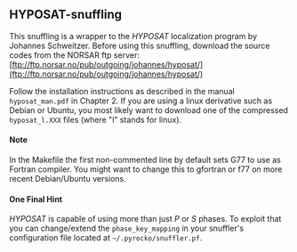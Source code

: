 HYPOSAT-snuffling
-----------------

This snuffling is a wrapper to the *HYPOSAT* localization program by Johannes 
Schweitzer. Before using this snuffling, download the source codes from the 
NORSAR ftp server:
[ftp://ftp.norsar.no/pub/outgoing/johannes/hyposat/](ftp://ftp.norsar.no/pub/outgoing/johannes/hyposat/)

Follow the installation instructions as described in the manual 
`hyposat_man.pdf` in Chapter 2. If you are using a linux
derivative such as Debian or Ubuntu, you most likely want to download one of
the compressed `hyposat_l.XXX` files (where "l" stands for linux).

#### Note

In the Makefile the first non-commented line by default sets G77 to use
as Fortran compiler. You might want to change this to gfortran or f77 on more
recent Debian/Ubuntu versions.

#### One Final Hint

*HYPOSAT* is capable of using more than just *P* or *S* phases. To exploit 
that you can change/extend the `phase_key_mapping` in your snuffler's 
configuration file located at `~/.pyrocko/snuffler.pf`.



